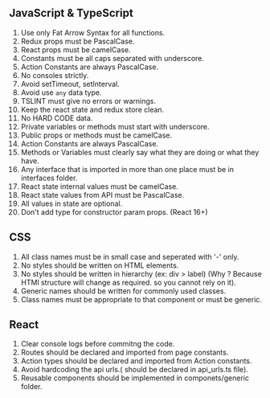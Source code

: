 ## JavaScript & TypeScript  

1.  Use only Fat Arrow Syntax for all functions.   
2.  Redux props must be PascalCase.   
3.  React props must be camelCase.   
4.  Constants must be all caps separated with underscore.   
5.  Action Constants are always PascalCase.
6.  No consoles strictly.
7.  Avoid setTimeout, setInterval.   
8.  Avoid use `any` data type.  
9.  TSLINT must give no errors or warnings.  
10. Keep the react state and redux store clean. 
11. No HARD CODE data.
12. Private variables or methods must start with underscore.  
13. Public props or methods must be camelCase.  
14. Action Constants are always PascalCase.  
15. Methods or Variables must clearly say what they are doing or what they have.  
16. Any interface that is imported in more than one place must be in interfaces folder.  
17. React state internal values must be camelCase.  
18. React state values from API must be PascalCase.  
19. All values in state are optional.   
20. Don't add type for constructor param props.  (React 16+)



## CSS   

1. All class names must be in small case and seperated with '-' only.  
2. No styles should be written on HTML elements.   
3. No styles should be written in hierarchy (ex: div > label) (Why ? Because HTMl structure will change as required. so you cannot rely on it). 
4. Generic names should be written for commonly used classes.   
5. Class names must be appropriate to that component or must be generic.

## React 

1. Clear console logs before commitng the code.
2. Routes should be declared and imported from page constants.
3. Action types should be declared and imported from Action constants.
4. Avoid hardcoding the api urls.( should be declared in api_urls.ts file).
5. Reusable components should be implemented in componets/generic folder.
